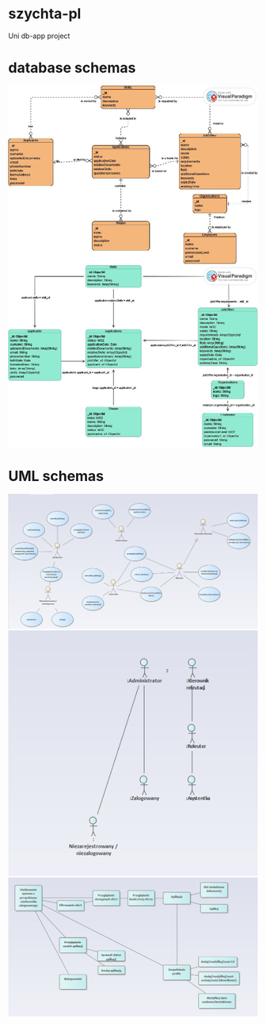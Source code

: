 # szychta-pl
Uni db-app project

# database schemas
<img title="logical" alt="logical" src="./docs/db_schema/logical.jpg">

<img title="physical" alt="physical" src="./docs/db_schema/physical.jpg">

# UML schemas
<img title="use_case" alt="use_case" src="./docs/uml_schematics/use_case.png">
<img title="role_hierarchy" alt="role_hierarchy" src="./docs/uml_schematics/role_h.png">
<img title="func_hierarchy_for_logged_in" alt="func_hierarchy_for_logged_in" src="./docs/uml_schematics/fun_h_logged_in.png">
